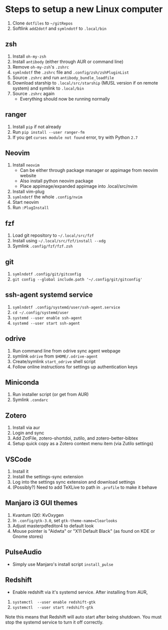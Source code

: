 # Steps to setup a new Linux computer

1. Clone `dotfiles` to `~/gitRepos`
2. Softlink `add2dotf` and `symlndotf` to `.local/bin`

## zsh

1. Install `oh-my-zsh`
2. Install `antibody` (either through AUR or command line)
3. Remove `oh-my-zsh`'s `.zshrc`
4. `symlndotf` the `.zshrc` file and `.config/zsh/zshPluginList`
5. Source `.zshrc` and run `antibody_bundle_loadfile`
6. Download starship to `.local/src/starship` (MUSL version if on remote
   system) and symlink to `.local/bin`
7. Source `.zshrc` again
   - Everything should now be running normally

## ranger

1. Install `pip` if not already
2. Run `pip install --user ranger-fm`
3. If you get `curses module not found` error, try with Python `2.7`

## Neovim

1. Install `neovim`
   - Can be either through package manager or appimage from neovim website
   - Also install python neovim package
   - Place appimage/expanded appimage into .local/src/nvim
2. Install vim-plug
3. `symlndotf` the whole `.config/nvim`
4. Start neovim
5. Run `:PlugInstall`

## fzf

1. Load git repository to `~/.local/src/fzf`
2. Install using `~/.local/src/fzf/install --xdg`
3. Symlink `.config/fzf/fzf.zsh`

## git

1. `symlndotf` `.config/git/gitconfig`
2. `git config --global include.path '~/.config/git/gitconfig'`

## ssh-agent systemd service

1. `symlndotf .config/systemd/user/ssh-agent.service`
2. `cd ~/.config/systemd/user`
3. `systemd --user enable ssh-agent`
4. `systemd --user start ssh-agent`

## odrive

1. Run command line from odrive sync agent webpage
2. symlink `odrive` from `$HOME/.odrive-agent`
3. Create/symlink `start_odrive` shell script
4. Follow online instructions for settings up authentication keys

## Miniconda

1. Run installer script (or get from AUR)
2. Symlink `.condarc`

## Zotero

1. Install via aur
2. Login and sync
3. Add ZotFile, zotero-shortdoi, zutilo, and zotero-better-bibtex
4. Setup quick copy as a Zotero context menu item (via Zutilo settings)

## VSCode

1. Install it
2. Install the settings-sync extension
3. Log into the settings sync extension and download settings
4. (Possibly?) Need to add TeXLive to path in `.profile` to make it behave

## Manjaro i3 GUI themes

1. Kvantum (Qt): KvOxygen
2. In `.config/gtk-3.0`, set `gtk-theme-name=Clearlooks`
3. Adjust masterpdfeditor4 to default look
4. Mouse pointer is "Aidwta" or "X11 Default Black" (as found on KDE or Gnome stores)

## PulseAudio
 - Simply use Manjaro's install script `install_pulse`

## Redshift
 - Enable redshift via it's systemd service. After installing from AUR,
 1. `systemctl  --user enable redshift-gtk`
 2. `systemctl  --user start redshift-gtk`

Note this means that Redshift will auto start after being shutdown. You must
stop the systemd service to turn it off correctly.
